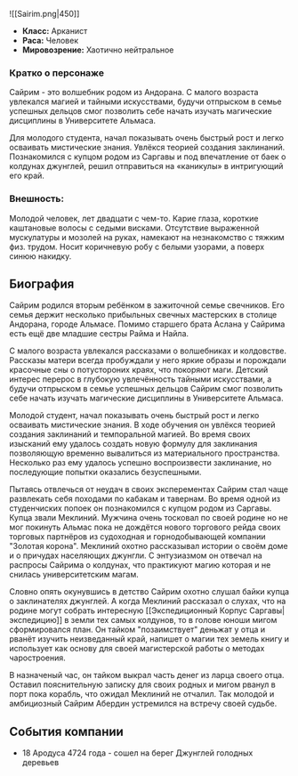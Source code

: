 ![[Sairim.png|450]]
- **Класс:** Арканист
- **Раса:** Человек
- **Мировозрение:** Хаотично нейтральное

### Кратко о персонаже

Сайрим - это волшебник родом из Андорана. С малого возраста увлекался магией и тайными искусствами, будучи отпрыском в семье успешных дельцов смог позволить себе начать изучать магические дисциплины в Университете Альмаса.

Для молодого студента, начал показывать очень быстрый рост и легко осваивать мистические знания. Увлёкся теорией создания заклинаний. Познакомился с купцом родом из Саргавы и под впечатление от баек о колдунах джунглей, решил отправиться на «каникулы» в интригующий его край.

### Внешность:

Молодой человек, лет двадцати с чем-то. Карие глаза, короткие каштановые волосы с седыми висками. Отсутствие выраженной мускулатуры и мозолей на руках, намекают на незнакомство с тяжким физ. трудом. Носит коричневую робу с белыми узорами, а поверх синюю накидку.

## Биография

Сайрим родился вторым ребёнком в зажиточной семье свечников. Его семья держит несколько прибыльных свечных мастерских в столице Андорана, городе Альмасе. Помимо старшего брата Аслана у Сайрима есть ещё две младшие сестры Райма и Найла.

С малого возраста увлекался рассказами о волшебниках и колдовстве. Рассказы матери всегда пробуждали у него яркие образы и порождали красочные сны о потустороних краях, что покоряют маги. Детский интерес перерос в глубокую увлечённость тайными искусствами, а будучи отпрыском в семье успешных дельцов Сайрим смог позволить себе начать изучать магические дисциплины в Университете Альмаса.

Молодой студент, начал показывать очень быстрый рост и легко осваивать мистические знания. В ходе обучения он увлёкся теорией создания заклинаний и темпоральной магией. Во время своих изысканий ему удалось создать новую формулу для заклинания позволяющую временно вывалиться из материального пространства. Несколько раз ему удалось успешно воспроизвести заклинание, но последующие попытки оказались безуспешными.

Пытаясь отвлечься от неудач в своих эксперементах Сайрим стал чаще развлекать себя походами по кабакам и тавернам. Во время одной из студенчиских попоек он познакомился с купцом родом из Саргавы. Купца звали Меклиний. Мужчина очень тосковал по своей родине но не мог покинуть Альмас пока не дождётся нового торгового рейда своих торговых партнёров из cудоходная и горнодобывающей компании "Золотая корона".  Меклиний охотно рассказывал истории о своём доме и о причудах населяющих джунгли. С энтузиазмом он отвечал на распросы Сайрима о колдунах, что практикуют магию которая и не снилась университетским магам.

Словно опять окунувшись в детство Сайрим охотно слушал байки купца о заклинателях джунглей. А когда Меклиний рассказал о слухах, что на родине могут собрать интересную [[Экспедиционный Корпус Саргавы|экспедицию]] в земли тех самых колдунов, то в голове юноши мигом сформировался план. Он тайком "позаимствует" деньжат у отца и рванёт изучить неизведанный край, напишет о магии тех земель книгу и использует как основу для своей магистерской работы о методах чаростроения.

В назначеный час, он тайком выкрал часть денег из ларца своего отца. Оставил пояснительную записку для своих родных и мигом рванул в порт пока корабль, что ожидал Меклиний не отчалил. Так молодой и амбициозный Сайрим Абердин устремился на встречу своей судьбе.

## События компании

- 18 Ародуса 4724 года - сошел на берег Джунглей голодных деревьев